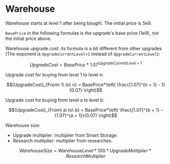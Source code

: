 # Warehouse

Warehouse starts at level 1 after being bought. The initial price is 5e9.

`BasePrice` in the following formulas is the upgrade's base price (1e9), not the initial price above.

Warehouse upgrade cost: its formula is a bit different from other upgrades (The exponent is `UpgradeCurrentLevel+1` instead of `UpgradeCurrentLevel`):

$$UpgradeCost = BasePrice*{1.07}^{UpgradeCurrentLevel + 1}$$

Upgrade cost for buying from level 1 to level n:

$$(UpgradeCost)_{From\ 1\ to\ n} = BasePrice*\left( \frac{{1.07}^{n + 1} - 1}{0.07} \right)$$

Upgrade cost for buying from level a to level b:

$$(UpgradeCost)_{From\ a\ to\ b} = BasePrice*\left( \frac{{1.07}^{b + 1} - {1.07}^{a + 1}}{0.07} \right)$$

Warehouse size:
- Upgrade multiplier: multiplier from Smart Storage.
- Research multiplier: multiplier from researches.

$$WarehouseSize = WarehouseLevel*100*UpgradeMultiplier*ResearchMultiplier$$
